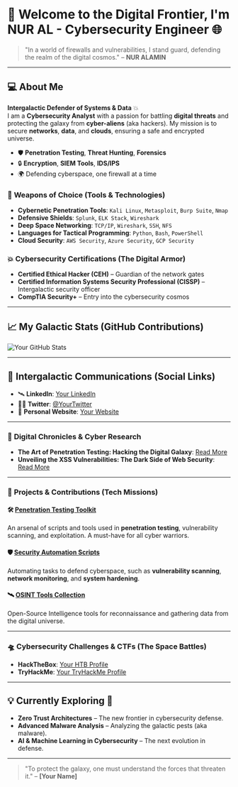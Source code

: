 # 🚀 Welcome to the Digital Frontier, I'm NUR AL - Cybersecurity Engineer 🌐

> "In a world of firewalls and vulnerabilities, I stand guard, defending the realm of the digital cosmos." – **NUR ALAMIN**

---

## 💻 About Me

**Intergalactic Defender of Systems & Data** 💥  
I am a **Cybersecurity Analyst** with a passion for battling **digital threats** and protecting the galaxy from **cyber-aliens** (aka hackers). My mission is to secure **networks**, **data**, and **clouds**, ensuring a safe and encrypted universe.

- 🛡️ **Penetration Testing**, **Threat Hunting**, **Forensics**
- 🔒 **Encryption**, **SIEM Tools**, **IDS/IPS**
- 🌍 Defending cyberspace, one firewall at a time

### 🔧 **Weapons of Choice (Tools & Technologies)**

- **Cybernetic Penetration Tools**: `Kali Linux`, `Metasploit`, `Burp Suite`, `Nmap`
- **Defensive Shields**: `Splunk`, `ELK Stack`, `Wireshark`
- **Deep Space Networking**: `TCP/IP`, `Wireshark`, `SSH`, `NFS`
- **Languages for Tactical Programming**: `Python`, `Bash`, `PowerShell`
- **Cloud Security**: `AWS Security`, `Azure Security`, `GCP Security`

### 💥 **Cybersecurity Certifications** (The Digital Armor)
- **Certified Ethical Hacker (CEH)** – Guardian of the network gates
- **Certified Information Systems Security Professional (CISSP)** – Intergalactic security officer
- **CompTIA Security+** – Entry into the cybersecurity cosmos

---

## 📈 **My Galactic Stats (GitHub Contributions)**  
![Your GitHub Stats](https://github-readme-stats.vercel.app/api?username=your-username&show_icons=true&hide_title=true)

---

## 🔗 **Intergalactic Communications (Social Links)**  
- 🛰️ **LinkedIn**: [Your LinkedIn](https://www.linkedin.com/in/your-linkedin)
- 🦸‍♂️ **Twitter**: [@YourTwitter](https://twitter.com/your-twitter-handle)
- 🌌 **Personal Website**: [Your Website](https://your-website.com)

---

### 📝 **Digital Chronicles & Cyber Research**

- **The Art of Penetration Testing: Hacking the Digital Galaxy**: [Read More](https://your-website.com/post-1)
- **Unveiling the XSS Vulnerabilities: The Dark Side of Web Security**: [Read More](https://your-website.com/post-2)

---

### 💼 **Projects & Contributions (Tech Missions)**

#### 🛠️ [Penetration Testing Toolkit](https://github.com/your-username/penetration-testing-toolkit)
An arsenal of scripts and tools used in **penetration testing**, vulnerability scanning, and exploitation. A must-have for all cyber warriors.

#### 🛡️ [Security Automation Scripts](https://github.com/your-username/security-automation-scripts)
Automating tasks to defend cyberspace, such as **vulnerability scanning**, **network monitoring**, and **system hardening**.

#### 🛰️ [OSINT Tools Collection](https://github.com/your-username/osint-tools)
Open-Source Intelligence tools for reconnaissance and gathering data from the digital universe.

---

### 🛸 **Cybersecurity Challenges & CTFs (The Space Battles)**  
- **HackTheBox**: [Your HTB Profile](https://www.hackthebox.eu/profile/your-profile)
- **TryHackMe**: [Your TryHackMe Profile](https://tryhackme.com/p/your-profile)

---

## 💡 **Currently Exploring** 🌠
- **Zero Trust Architectures** – The new frontier in cybersecurity defense.
- **Advanced Malware Analysis** – Analyzing the galactic pests (aka malware).
- **AI & Machine Learning in Cybersecurity** – The next evolution in defense.

---

> "To protect the galaxy, one must understand the forces that threaten it." – **[Your Name]**
